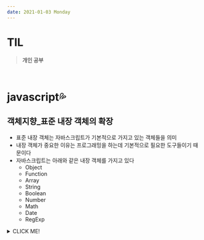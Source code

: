 ```yaml
---
date: 2021-01-03 Monday
---
```


# TIL

> **개인 공부**
<br />

# javascript💦

## **객체지향_표준 내장 객체의 확장**
- 표준 내장 객체는 자바스크립트가 기본적으로 가지고 있는 객체들을 의미
- 내장 객체가 중요한 이유는 프로그래밍을 하는데 기본적으로 필요한 도구들이기 때문이다
- 자바스크립트는 아래와 같은 내장 객체를 가지고 있다
  - Object
  - Function
  - Array
  - String
  - Boolean
  - Number
  - Math
  - Date
  - RegExp


<details>
<summary>CLICK ME!</summary>  

- 
</detials>  
